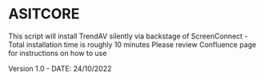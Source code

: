 # ASITCORE

This script will install TrendAV silently via backstage of ScreenConnect - Total installation time is roughly 10 minutes
Please review Confluence page for instructions on how to use

Version 1.0 - DATE: 24/10/2022
